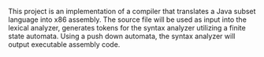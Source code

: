 This project is an implementation of a compiler that translates a Java subset language into x86 assembly. The source file will be used as input into the lexical analyzer, generates tokens for the syntax analyzer utilizing a finite state automata. Using a push down automata, the syntax analyzer will output executable assembly code. 
